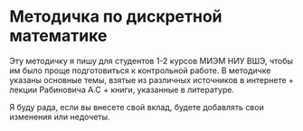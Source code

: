 # Методичка по дискретной математике

Эту методичку я пишу для студентов 1-2 курсов МИЭМ НИУ ВШЭ, чтобы им было проще подготовиться к контрольной работе.
В методичке указаны основные темы, взятые из различных источников в интернете + лекции Рабиновича А.С + книги, указанные в литературе.

Я буду рада, если вы внесете свой вклад, будете добавлять свои изменения или недочеты.